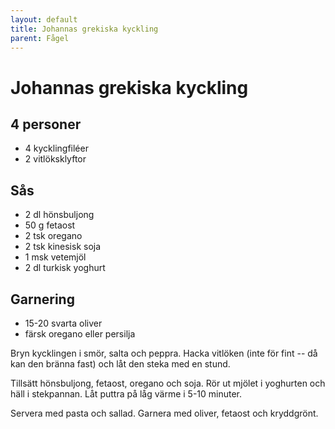 ```yaml
---
layout: default
title: Johannas grekiska kyckling
parent: Fågel
---
```

# Johannas grekiska kyckling

## 4 personer


-   4 kycklingfiléer
-   2 vitlöksklyftor

## Sås

-   2 dl hönsbuljong
-   50 g fetaost
-   2 tsk oregano
-   2 tsk kinesisk soja
-   1 msk vetemjöl
-   2 dl turkisk yoghurt

## Garnering

-   15-20 svarta oliver
-   färsk oregano eller persilja


Bryn kycklingen i smör, salta och peppra. Hacka vitlöken (inte för fint -- då kan den
bränna fast) och låt den steka med en stund.

Tillsätt hönsbuljong, fetaost, oregano och soja. Rör ut mjölet i
yoghurten och häll i stekpannan. Låt puttra på låg värme i 5-10 minuter.

Servera med pasta och sallad. Garnera med oliver, fetaost och
kryddgrönt.
